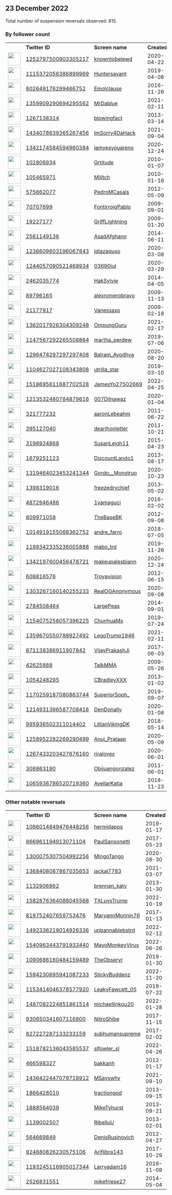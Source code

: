 
## 23 December 2022
Total number of suspension reversals observed: 815.

### By follower count
<table><tr><th></th><th align="left">Twitter ID</th><th align="left">Screen name</th>
<th align="left">Created</th><th align="left">Status</th><th align="left">Suspended</th><th align="left">Followers</th>
<tr><td><a href="https://pbs.twimg.com/profile_images/1618295967081500677/wUmV3Gaj_normal.jpg"><img src="https://pbs.twimg.com/profile_images/1618295967081500677/wUmV3Gaj_normal.jpg" width="40px" height="40px" align="center"/></a></td><td><a href="https://twitter.com/intent/user?user_id=1252797500903305217">1252797500903305217</a></td><td><a href="https://twitter.com/knowntobelewd">knowntobelewd</a></td><td>2020-04-22</td><td align="center"></td><td></td><td>207546</td></tr>
<tr><td><a href="https://pbs.twimg.com/profile_images/1613336011253350400/VQtA8DSx_normal.jpg"><img src="https://pbs.twimg.com/profile_images/1613336011253350400/VQtA8DSx_normal.jpg" width="40px" height="40px" align="center"/></a></td><td><a href="https://twitter.com/intent/user?user_id=1115372056386899969">1115372056386899969</a></td><td><a href="https://twitter.com/Huntersavant">Huntersavant</a></td><td>2019-04-08</td><td align="center"></td><td></td><td>156902</td></tr>
<tr><td><a href="https://pbs.twimg.com/profile_images/802652951164530688/GhWT4CcP_normal.jpg"><img src="https://pbs.twimg.com/profile_images/802652951164530688/GhWT4CcP_normal.jpg" width="40px" height="40px" align="center"/></a></td><td><a href="https://twitter.com/intent/user?user_id=802649176299466752">802649176299466752</a></td><td><a href="https://twitter.com/Emolclause">Emolclause</a></td><td>2016-11-26</td><td align="center"></td><td>2022-12-11</td><td>106932</td></tr>
<tr><td><a href="https://pbs.twimg.com/profile_images/1606355785927229446/h5FQgBjW_normal.jpg"><img src="https://pbs.twimg.com/profile_images/1606355785927229446/h5FQgBjW_normal.jpg" width="40px" height="40px" align="center"/></a></td><td><a href="https://twitter.com/intent/user?user_id=1359909290694295562">1359909290694295562</a></td><td><a href="https://twitter.com/MrDablue">MrDablue</a></td><td>2021-02-11</td><td align="center"></td><td></td><td>75878</td></tr>
<tr><td><a href="https://pbs.twimg.com/profile_images/1608853632820338691/QC6RjOmH_normal.jpg"><img src="https://pbs.twimg.com/profile_images/1608853632820338691/QC6RjOmH_normal.jpg" width="40px" height="40px" align="center"/></a></td><td><a href="https://twitter.com/intent/user?user_id=1267138314">1267138314</a></td><td><a href="https://twitter.com/blowingfact">blowingfact</a></td><td>2013-03-14</td><td align="center"></td><td></td><td>67608</td></tr>
<tr><td><a href="https://pbs.twimg.com/profile_images/1635038616480038912/2CklYz4u_normal.jpg"><img src="https://pbs.twimg.com/profile_images/1635038616480038912/2CklYz4u_normal.jpg" width="40px" height="40px" align="center"/></a></td><td><a href="https://twitter.com/intent/user?user_id=1434078639365267456">1434078639365267456</a></td><td><a href="https://twitter.com/ImSorry4DaHack">ImSorry4DaHack</a></td><td>2021-09-04</td><td align="center">👋</td><td>2022-12-01</td><td>66291</td></tr>
<tr><td><a href="https://pbs.twimg.com/profile_images/1342191297805889537/qVxvrLhq_normal.jpg"><img src="https://pbs.twimg.com/profile_images/1342191297805889537/qVxvrLhq_normal.jpg" width="40px" height="40px" align="center"/></a></td><td><a href="https://twitter.com/intent/user?user_id=1342174584594960384">1342174584594960384</a></td><td><a href="https://twitter.com/iamyesyouareno">iamyesyouareno</a></td><td>2020-12-24</td><td align="center"></td><td>2022-11-24</td><td>65704</td></tr>
<tr><td><a href="https://pbs.twimg.com/profile_images/1628428187809026050/bKgn2f8i_normal.jpg"><img src="https://pbs.twimg.com/profile_images/1628428187809026050/bKgn2f8i_normal.jpg" width="40px" height="40px" align="center"/></a></td><td><a href="https://twitter.com/intent/user?user_id=102806934">102806934</a></td><td><a href="https://twitter.com/Grtitude">Grtitude</a></td><td>2010-01-07</td><td align="center"></td><td></td><td>63432</td></tr>
<tr><td><a href="https://pbs.twimg.com/profile_images/1909284673/Skra_ena_normal.jpg"><img src="https://pbs.twimg.com/profile_images/1909284673/Skra_ena_normal.jpg" width="40px" height="40px" align="center"/></a></td><td><a href="https://twitter.com/intent/user?user_id=105465971">105465971</a></td><td><a href="https://twitter.com/Militch">Militch</a></td><td>2010-01-16</td><td align="center"></td><td></td><td>57596</td></tr>
<tr><td><a href="https://pbs.twimg.com/profile_images/1606267745506664449/w9-_fPcu_normal.jpg"><img src="https://pbs.twimg.com/profile_images/1606267745506664449/w9-_fPcu_normal.jpg" width="40px" height="40px" align="center"/></a></td><td><a href="https://twitter.com/intent/user?user_id=575662077">575662077</a></td><td><a href="https://twitter.com/PedroMCasals">PedroMCasals</a></td><td>2012-05-09</td><td align="center"></td><td></td><td>56010</td></tr>
<tr><td><a href="https://pbs.twimg.com/profile_images/1615760741507661860/H0oBT8t9_normal.jpg"><img src="https://pbs.twimg.com/profile_images/1615760741507661860/H0oBT8t9_normal.jpg" width="40px" height="40px" align="center"/></a></td><td><a href="https://twitter.com/intent/user?user_id=70707699">70707699</a></td><td><a href="https://twitter.com/FontirroigPablo">FontirroigPablo</a></td><td>2009-09-01</td><td align="center"></td><td></td><td>43847</td></tr>
<tr><td><a href="https://pbs.twimg.com/profile_images/1605729847015358464/aOBBu3Xf_normal.jpg"><img src="https://pbs.twimg.com/profile_images/1605729847015358464/aOBBu3Xf_normal.jpg" width="40px" height="40px" align="center"/></a></td><td><a href="https://twitter.com/intent/user?user_id=19227177">19227177</a></td><td><a href="https://twitter.com/GriffLightning">GriffLightning</a></td><td>2009-01-20</td><td align="center">✔️</td><td></td><td>42135</td></tr>
<tr><td><a href="https://pbs.twimg.com/profile_images/1239825852558385152/m-MZmclj_normal.jpg"><img src="https://pbs.twimg.com/profile_images/1239825852558385152/m-MZmclj_normal.jpg" width="40px" height="40px" align="center"/></a></td><td><a href="https://twitter.com/intent/user?user_id=2561149136">2561149136</a></td><td><a href="https://twitter.com/AsadAfghann">AsadAfghann</a></td><td>2014-06-11</td><td align="center"></td><td></td><td>40753</td></tr>
<tr><td><a href="https://pbs.twimg.com/profile_images/1605948101923143682/tm_zNl1d_normal.jpg"><img src="https://pbs.twimg.com/profile_images/1605948101923143682/tm_zNl1d_normal.jpg" width="40px" height="40px" align="center"/></a></td><td><a href="https://twitter.com/intent/user?user_id=1236609603196067843">1236609603196067843</a></td><td><a href="https://twitter.com/Idiazaquso">Idiazaquso</a></td><td>2020-03-08</td><td align="center"></td><td></td><td>38132</td></tr>
<tr><td><a href="https://pbs.twimg.com/profile_images/1244057457153970179/9AnzyDhV_normal.jpg"><img src="https://pbs.twimg.com/profile_images/1244057457153970179/9AnzyDhV_normal.jpg" width="40px" height="40px" align="center"/></a></td><td><a href="https://twitter.com/intent/user?user_id=1244057090521468934">1244057090521468934</a></td><td><a href="https://twitter.com/03690jul">03690jul</a></td><td>2020-03-29</td><td align="center"></td><td></td><td>34307</td></tr>
<tr><td><a href="https://pbs.twimg.com/profile_images/1641090996330020865/gA8MDHaZ_normal.jpg"><img src="https://pbs.twimg.com/profile_images/1641090996330020865/gA8MDHaZ_normal.jpg" width="40px" height="40px" align="center"/></a></td><td><a href="https://twitter.com/intent/user?user_id=2462035774">2462035774</a></td><td><a href="https://twitter.com/HakSylvie">HakSylvie</a></td><td>2014-04-05</td><td align="center"></td><td></td><td>28127</td></tr>
<tr><td><a href="https://pbs.twimg.com/profile_images/1376416745729232896/WTHbnxyP_normal.jpg"><img src="https://pbs.twimg.com/profile_images/1376416745729232896/WTHbnxyP_normal.jpg" width="40px" height="40px" align="center"/></a></td><td><a href="https://twitter.com/intent/user?user_id=89796165">89796165</a></td><td><a href="https://twitter.com/alexromerobravo">alexromerobravo</a></td><td>2009-11-13</td><td align="center"></td><td></td><td>26431</td></tr>
<tr><td><a href="https://pbs.twimg.com/profile_images/530251924386627585/OkPT6gc9_normal.jpeg"><img src="https://pbs.twimg.com/profile_images/530251924386627585/OkPT6gc9_normal.jpeg" width="40px" height="40px" align="center"/></a></td><td><a href="https://twitter.com/intent/user?user_id=21177917">21177917</a></td><td><a href="https://twitter.com/Vanessaxo">Vanessaxo</a></td><td>2009-02-18</td><td align="center"></td><td></td><td>24773</td></tr>
<tr><td><a href="https://pbs.twimg.com/profile_images/1531720917227048960/3-8Xifyk_normal.png"><img src="https://pbs.twimg.com/profile_images/1531720917227048960/3-8Xifyk_normal.png" width="40px" height="40px" align="center"/></a></td><td><a href="https://twitter.com/intent/user?user_id=1362017926304309248">1362017926304309248</a></td><td><a href="https://twitter.com/OmpungGuru">OmpungGuru</a></td><td>2021-02-17</td><td align="center"></td><td>2022-07-25</td><td>24634</td></tr>
<tr><td><a href="https://pbs.twimg.com/profile_images/1147569544380276737/gPIJMdz7_normal.jpg"><img src="https://pbs.twimg.com/profile_images/1147569544380276737/gPIJMdz7_normal.jpg" width="40px" height="40px" align="center"/></a></td><td><a href="https://twitter.com/intent/user?user_id=1147567292265508864">1147567292265508864</a></td><td><a href="https://twitter.com/martha_perdew">martha_perdew</a></td><td>2019-07-06</td><td align="center"></td><td>2022-11-06</td><td>23441</td></tr>
<tr><td><a href="https://pbs.twimg.com/profile_images/1432259989230424064/kkvAqO8D_normal.jpg"><img src="https://pbs.twimg.com/profile_images/1432259989230424064/kkvAqO8D_normal.jpg" width="40px" height="40px" align="center"/></a></td><td><a href="https://twitter.com/intent/user?user_id=1296474297297297408">1296474297297297408</a></td><td><a href="https://twitter.com/Balram_Ayodhya">Balram_Ayodhya</a></td><td>2020-08-20</td><td align="center"></td><td></td><td>22157</td></tr>
<tr><td><a href="https://pbs.twimg.com/profile_images/1609472780491276289/CJl0rQWc_normal.jpg"><img src="https://pbs.twimg.com/profile_images/1609472780491276289/CJl0rQWc_normal.jpg" width="40px" height="40px" align="center"/></a></td><td><a href="https://twitter.com/intent/user?user_id=1104627027108343808">1104627027108343808</a></td><td><a href="https://twitter.com/utrilla_star">utrilla_star</a></td><td>2019-03-10</td><td align="center"></td><td></td><td>21773</td></tr>
<tr><td><a href="https://pbs.twimg.com/profile_images/1615117619744448512/nountYoF_normal.jpg"><img src="https://pbs.twimg.com/profile_images/1615117619744448512/nountYoF_normal.jpg" width="40px" height="40px" align="center"/></a></td><td><a href="https://twitter.com/intent/user?user_id=1518695611687702528">1518695611687702528</a></td><td><a href="https://twitter.com/JamesYo27502669">JamesYo27502669</a></td><td>2022-04-25</td><td align="center"></td><td>2022-12-02</td><td>20145</td></tr>
<tr><td><a href="https://pbs.twimg.com/profile_images/1226581522104242176/DJxY7afp_normal.jpg"><img src="https://pbs.twimg.com/profile_images/1226581522104242176/DJxY7afp_normal.jpg" width="40px" height="40px" align="center"/></a></td><td><a href="https://twitter.com/intent/user?user_id=1213532480784879616">1213532480784879616</a></td><td><a href="https://twitter.com/007Dilnawaz">007Dilnawaz</a></td><td>2020-01-04</td><td align="center"></td><td></td><td>20141</td></tr>
<tr><td><a href="https://pbs.twimg.com/profile_images/954129647763165185/0jmKAJuW_normal.jpg"><img src="https://pbs.twimg.com/profile_images/954129647763165185/0jmKAJuW_normal.jpg" width="40px" height="40px" align="center"/></a></td><td><a href="https://twitter.com/intent/user?user_id=321777232">321777232</a></td><td><a href="https://twitter.com/aaronLebeahm">aaronLebeahm</a></td><td>2011-06-22</td><td align="center"></td><td></td><td>20131</td></tr>
<tr><td><a href="https://pbs.twimg.com/profile_images/1627863278289588224/6eBBsqP6_normal.jpg"><img src="https://pbs.twimg.com/profile_images/1627863278289588224/6eBBsqP6_normal.jpg" width="40px" height="40px" align="center"/></a></td><td><a href="https://twitter.com/intent/user?user_id=395127040">395127040</a></td><td><a href="https://twitter.com/dearjhonletter">dearjhonletter</a></td><td>2011-10-21</td><td align="center"></td><td></td><td>19908</td></tr>
<tr><td><a href="https://pbs.twimg.com/profile_images/1369483036350382084/jNn8HdiX_normal.jpg"><img src="https://pbs.twimg.com/profile_images/1369483036350382084/jNn8HdiX_normal.jpg" width="40px" height="40px" align="center"/></a></td><td><a href="https://twitter.com/intent/user?user_id=3198924868">3198924868</a></td><td><a href="https://twitter.com/SusanLeigh11">SusanLeigh11</a></td><td>2015-04-23</td><td align="center"></td><td>2022-11-10</td><td>19506</td></tr>
<tr><td><a href="https://pbs.twimg.com/profile_images/1606179044873375745/Y6ZUOqC8_normal.jpg"><img src="https://pbs.twimg.com/profile_images/1606179044873375745/Y6ZUOqC8_normal.jpg" width="40px" height="40px" align="center"/></a></td><td><a href="https://twitter.com/intent/user?user_id=1679251123">1679251123</a></td><td><a href="https://twitter.com/DiscountLando1">DiscountLando1</a></td><td>2013-08-17</td><td align="center">🚫</td><td></td><td>18837</td></tr>
<tr><td><a href="https://pbs.twimg.com/profile_images/1430249665350537216/02h1fSmN_normal.jpg"><img src="https://pbs.twimg.com/profile_images/1430249665350537216/02h1fSmN_normal.jpg" width="40px" height="40px" align="center"/></a></td><td><a href="https://twitter.com/intent/user?user_id=1319464023453241344">1319464023453241344</a></td><td><a href="https://twitter.com/Gordo__Monstruo">Gordo__Monstruo</a></td><td>2020-10-23</td><td align="center"></td><td></td><td>18741</td></tr>
<tr><td><a href="https://pbs.twimg.com/profile_images/1624160087538294801/CWpVkw4U_normal.jpg"><img src="https://pbs.twimg.com/profile_images/1624160087538294801/CWpVkw4U_normal.jpg" width="40px" height="40px" align="center"/></a></td><td><a href="https://twitter.com/intent/user?user_id=1398319016">1398319016</a></td><td><a href="https://twitter.com/freezedrychief">freezedrychief</a></td><td>2013-05-02</td><td align="center"></td><td>2022-12-20</td><td>17922</td></tr>
<tr><td><a href="https://abs.twimg.com/sticky/default_profile_images/default_profile_normal.png"><img src="https://abs.twimg.com/sticky/default_profile_images/default_profile_normal.png" width="40px" height="40px" align="center"/></a></td><td><a href="https://twitter.com/intent/user?user_id=4872946486">4872946486</a></td><td><a href="https://twitter.com/1yamaguci">1yamaguci</a></td><td>2016-02-02</td><td align="center">🔒</td><td></td><td>17835</td></tr>
<tr><td><a href="https://pbs.twimg.com/profile_images/1142476726594940929/SjxIq3Ki_normal.png"><img src="https://pbs.twimg.com/profile_images/1142476726594940929/SjxIq3Ki_normal.png" width="40px" height="40px" align="center"/></a></td><td><a href="https://twitter.com/intent/user?user_id=809971058">809971058</a></td><td><a href="https://twitter.com/TheBaseBK">TheBaseBK</a></td><td>2012-09-08</td><td align="center"></td><td></td><td>15005</td></tr>
<tr><td><a href="https://pbs.twimg.com/profile_images/1300496305849085954/OSvpHmMk_normal.jpg"><img src="https://pbs.twimg.com/profile_images/1300496305849085954/OSvpHmMk_normal.jpg" width="40px" height="40px" align="center"/></a></td><td><a href="https://twitter.com/intent/user?user_id=1014919155068362752">1014919155068362752</a></td><td><a href="https://twitter.com/andre_farro">andre_farro</a></td><td>2018-07-05</td><td align="center"></td><td></td><td>14444</td></tr>
<tr><td><a href="https://pbs.twimg.com/profile_images/1351421513539457025/lqfyyt_J_normal.jpg"><img src="https://pbs.twimg.com/profile_images/1351421513539457025/lqfyyt_J_normal.jpg" width="40px" height="40px" align="center"/></a></td><td><a href="https://twitter.com/intent/user?user_id=1199342335236005888">1199342335236005888</a></td><td><a href="https://twitter.com/mabo_trd">mabo_trd</a></td><td>2019-11-26</td><td align="center"></td><td></td><td>13909</td></tr>
<tr><td><a href="https://pbs.twimg.com/profile_images/1386678874063450116/-QONHc7E_normal.jpg"><img src="https://pbs.twimg.com/profile_images/1386678874063450116/-QONHc7E_normal.jpg" width="40px" height="40px" align="center"/></a></td><td><a href="https://twitter.com/intent/user?user_id=1342197600456478721">1342197600456478721</a></td><td><a href="https://twitter.com/makeupalesbiann">makeupalesbiann</a></td><td>2020-12-24</td><td align="center"></td><td></td><td>13866</td></tr>
<tr><td><a href="https://pbs.twimg.com/profile_images/1605846306781528066/CQdqaFne_normal.jpg"><img src="https://pbs.twimg.com/profile_images/1605846306781528066/CQdqaFne_normal.jpg" width="40px" height="40px" align="center"/></a></td><td><a href="https://twitter.com/intent/user?user_id=608816576">608816576</a></td><td><a href="https://twitter.com/Troyavision">Troyavision</a></td><td>2012-06-15</td><td align="center"></td><td></td><td>13301</td></tr>
<tr><td><a href="https://pbs.twimg.com/profile_images/1303267313031012353/s-4aFr5Y_normal.png"><img src="https://pbs.twimg.com/profile_images/1303267313031012353/s-4aFr5Y_normal.png" width="40px" height="40px" align="center"/></a></td><td><a href="https://twitter.com/intent/user?user_id=1303267160140255233">1303267160140255233</a></td><td><a href="https://twitter.com/RealOGAnonymous">RealOGAnonymous</a></td><td>2020-09-08</td><td align="center"></td><td></td><td>12701</td></tr>
<tr><td><a href="https://pbs.twimg.com/profile_images/1606250835167551489/25XSHCZv_normal.jpg"><img src="https://pbs.twimg.com/profile_images/1606250835167551489/25XSHCZv_normal.jpg" width="40px" height="40px" align="center"/></a></td><td><a href="https://twitter.com/intent/user?user_id=2784508464">2784508464</a></td><td><a href="https://twitter.com/LargePeas">LargePeas</a></td><td>2014-09-01</td><td align="center">👋</td><td></td><td>12602</td></tr>
<tr><td><a href="https://pbs.twimg.com/profile_images/1154083736448688128/fZ3lUN0K_normal.jpg"><img src="https://pbs.twimg.com/profile_images/1154083736448688128/fZ3lUN0K_normal.jpg" width="40px" height="40px" align="center"/></a></td><td><a href="https://twitter.com/intent/user?user_id=1154075258057396225">1154075258057396225</a></td><td><a href="https://twitter.com/ChunhuaMs">ChunhuaMs</a></td><td>2019-07-24</td><td align="center"></td><td></td><td>12251</td></tr>
<tr><td><a href="https://pbs.twimg.com/profile_images/1359670832436453376/ZsiT4L_n_normal.jpg"><img src="https://pbs.twimg.com/profile_images/1359670832436453376/ZsiT4L_n_normal.jpg" width="40px" height="40px" align="center"/></a></td><td><a href="https://twitter.com/intent/user?user_id=1359670550788927492">1359670550788927492</a></td><td><a href="https://twitter.com/LegoTrump1946">LegoTrump1946</a></td><td>2021-02-11</td><td align="center"></td><td></td><td>12109</td></tr>
<tr><td><a href="https://pbs.twimg.com/profile_images/1315047504111562752/AHHKzp8N_normal.jpg"><img src="https://pbs.twimg.com/profile_images/1315047504111562752/AHHKzp8N_normal.jpg" width="40px" height="40px" align="center"/></a></td><td><a href="https://twitter.com/intent/user?user_id=871138386911907842">871138386911907842</a></td><td><a href="https://twitter.com/VijayPrakashJi">VijayPrakashJi</a></td><td>2017-06-03</td><td align="center"></td><td></td><td>12060</td></tr>
<tr><td><a href="https://pbs.twimg.com/profile_images/1614468048731181058/aaKgbEW3_normal.jpg"><img src="https://pbs.twimg.com/profile_images/1614468048731181058/aaKgbEW3_normal.jpg" width="40px" height="40px" align="center"/></a></td><td><a href="https://twitter.com/intent/user?user_id=42625888">42625888</a></td><td><a href="https://twitter.com/TalkMMA">TalkMMA</a></td><td>2009-05-26</td><td align="center"></td><td></td><td>11937</td></tr>
<tr><td><a href="https://pbs.twimg.com/profile_images/1271676707817181184/ZtFwGvCm_normal.jpg"><img src="https://pbs.twimg.com/profile_images/1271676707817181184/ZtFwGvCm_normal.jpg" width="40px" height="40px" align="center"/></a></td><td><a href="https://twitter.com/intent/user?user_id=1054248295">1054248295</a></td><td><a href="https://twitter.com/CBradleyXXX">CBradleyXXX</a></td><td>2013-01-02</td><td align="center"></td><td></td><td>11706</td></tr>
<tr><td><a href="https://pbs.twimg.com/profile_images/1322164873103552516/JPq8yopf_normal.jpg"><img src="https://pbs.twimg.com/profile_images/1322164873103552516/JPq8yopf_normal.jpg" width="40px" height="40px" align="center"/></a></td><td><a href="https://twitter.com/intent/user?user_id=1170259187080863744">1170259187080863744</a></td><td><a href="https://twitter.com/SuperiorSoph_">SuperiorSoph_</a></td><td>2019-09-07</td><td align="center"></td><td></td><td>11596</td></tr>
<tr><td><a href="https://pbs.twimg.com/profile_images/1609501356477366275/VUc-b0ks_normal.jpg"><img src="https://pbs.twimg.com/profile_images/1609501356477366275/VUc-b0ks_normal.jpg" width="40px" height="40px" align="center"/></a></td><td><a href="https://twitter.com/intent/user?user_id=1214931396587708416">1214931396587708416</a></td><td><a href="https://twitter.com/DenDonally">DenDonally</a></td><td>2020-01-08</td><td align="center"></td><td></td><td>11382</td></tr>
<tr><td><a href="https://pbs.twimg.com/profile_images/1630757411131645953/vULFzw00_normal.jpg"><img src="https://pbs.twimg.com/profile_images/1630757411131645953/vULFzw00_normal.jpg" width="40px" height="40px" align="center"/></a></td><td><a href="https://twitter.com/intent/user?user_id=995936502311014402">995936502311014402</a></td><td><a href="https://twitter.com/LillianVikingDK">LillianVikingDK</a></td><td>2018-05-14</td><td align="center"></td><td></td><td>11110</td></tr>
<tr><td><a href="https://pbs.twimg.com/profile_images/1614532470455816192/3UZTyzXN_normal.jpg"><img src="https://pbs.twimg.com/profile_images/1614532470455816192/3UZTyzXN_normal.jpg" width="40px" height="40px" align="center"/></a></td><td><a href="https://twitter.com/intent/user?user_id=1258952282269290499">1258952282269290499</a></td><td><a href="https://twitter.com/Anuj_Prataap">Anuj_Prataap</a></td><td>2020-05-09</td><td align="center"></td><td></td><td>10907</td></tr>
<tr><td><a href="https://pbs.twimg.com/profile_images/1330712263863521280/Sz8mQmfg_normal.jpg"><img src="https://pbs.twimg.com/profile_images/1330712263863521280/Sz8mQmfg_normal.jpg" width="40px" height="40px" align="center"/></a></td><td><a href="https://twitter.com/intent/user?user_id=1267433203427676160">1267433203427676160</a></td><td><a href="https://twitter.com/riralovex">riralovex</a></td><td>2020-06-01</td><td align="center"></td><td></td><td>10902</td></tr>
<tr><td><a href="https://pbs.twimg.com/profile_images/1188827976215027713/CrDwwx3B_normal.jpg"><img src="https://pbs.twimg.com/profile_images/1188827976215027713/CrDwwx3B_normal.jpg" width="40px" height="40px" align="center"/></a></td><td><a href="https://twitter.com/intent/user?user_id=308863190">308863190</a></td><td><a href="https://twitter.com/Obijuangonzalez">Obijuangonzalez</a></td><td>2011-06-01</td><td align="center"></td><td></td><td>10198</td></tr>
<tr><td><a href="https://pbs.twimg.com/profile_images/1373583438347898888/fPqSfeg2_normal.jpg"><img src="https://pbs.twimg.com/profile_images/1373583438347898888/fPqSfeg2_normal.jpg" width="40px" height="40px" align="center"/></a></td><td><a href="https://twitter.com/intent/user?user_id=1065936786520719360">1065936786520719360</a></td><td><a href="https://twitter.com/AvellarKatia">AvellarKatia</a></td><td>2018-11-23</td><td align="center"></td><td></td><td>9886</td></tr>
</table>

### Other notable reversals
<table><tr><th></th><th align="left">Twitter ID</th><th align="left">Screen name</th>
<th align="left">Created</th><th align="left">Status</th><th align="left">Suspended</th><th align="left">Followers</th>
<tr><td><a href="https://abs.twimg.com/sticky/default_profile_images/default_profile_normal.png"><img src="https://abs.twimg.com/sticky/default_profile_images/default_profile_normal.png" width="40px" height="40px" align="center"/></a></td><td><a href="https://twitter.com/intent/user?user_id=1086014849476448256">1086014849476448256</a></td><td><a href="https://twitter.com/hermidapps">hermidapps</a></td><td>2019-01-17</td><td align="center"></td><td>2022-12-17</td><td>55</td></tr>
<tr><td><a href="https://abs.twimg.com/sticky/default_profile_images/default_profile_normal.png"><img src="https://abs.twimg.com/sticky/default_profile_images/default_profile_normal.png" width="40px" height="40px" align="center"/></a></td><td><a href="https://twitter.com/intent/user?user_id=866961194913071104">866961194913071104</a></td><td><a href="https://twitter.com/PaulSansonetti">PaulSansonetti</a></td><td>2017-05-23</td><td align="center"></td><td>2022-08-26</td><td>626</td></tr>
<tr><td><a href="https://pbs.twimg.com/profile_images/1300076815952863235/lFj483Pi_normal.jpg"><img src="https://pbs.twimg.com/profile_images/1300076815952863235/lFj483Pi_normal.jpg" width="40px" height="40px" align="center"/></a></td><td><a href="https://twitter.com/intent/user?user_id=1300075307504992256">1300075307504992256</a></td><td><a href="https://twitter.com/MingoTango">MingoTango</a></td><td>2020-08-30</td><td align="center"></td><td>2022-11-23</td><td>34</td></tr>
<tr><td><a href="https://pbs.twimg.com/profile_images/1625858323869466627/sumK_S0N_normal.jpg"><img src="https://pbs.twimg.com/profile_images/1625858323869466627/sumK_S0N_normal.jpg" width="40px" height="40px" align="center"/></a></td><td><a href="https://twitter.com/intent/user?user_id=1368408087867035653">1368408087867035653</a></td><td><a href="https://twitter.com/jackal7783">jackal7783</a></td><td>2021-03-07</td><td align="center"></td><td>2022-10-19</td><td>1131</td></tr>
<tr><td><a href="https://pbs.twimg.com/profile_images/1426415283837808642/xI7CUSCT_normal.jpg"><img src="https://pbs.twimg.com/profile_images/1426415283837808642/xI7CUSCT_normal.jpg" width="40px" height="40px" align="center"/></a></td><td><a href="https://twitter.com/intent/user?user_id=1132906862">1132906862</a></td><td><a href="https://twitter.com/brennan_katy">brennan_katy</a></td><td>2013-01-30</td><td align="center"></td><td>2022-12-02</td><td>22</td></tr>
<tr><td><a href="https://pbs.twimg.com/profile_images/1621380936330870784/b0Xcdulo_normal.jpg"><img src="https://pbs.twimg.com/profile_images/1621380936330870784/b0Xcdulo_normal.jpg" width="40px" height="40px" align="center"/></a></td><td><a href="https://twitter.com/intent/user?user_id=1582876364088045568">1582876364088045568</a></td><td><a href="https://twitter.com/TXLuvsTrump">TXLuvsTrump</a></td><td>2022-10-19</td><td align="center"></td><td>2022-11-24</td><td>412</td></tr>
<tr><td><a href="https://pbs.twimg.com/profile_images/1514947319594106885/QUiNB2jO_normal.jpg"><img src="https://pbs.twimg.com/profile_images/1514947319594106885/QUiNB2jO_normal.jpg" width="40px" height="40px" align="center"/></a></td><td><a href="https://twitter.com/intent/user?user_id=819752407659753476">819752407659753476</a></td><td><a href="https://twitter.com/MaryannMonnin76">MaryannMonnin76</a></td><td>2017-01-13</td><td align="center"></td><td>2022-12-15</td><td>13</td></tr>
<tr><td><a href="https://pbs.twimg.com/profile_images/1492339900242284546/eMPRJ_xL_normal.jpg"><img src="https://pbs.twimg.com/profile_images/1492339900242284546/eMPRJ_xL_normal.jpg" width="40px" height="40px" align="center"/></a></td><td><a href="https://twitter.com/intent/user?user_id=1492336219014926336">1492336219014926336</a></td><td><a href="https://twitter.com/unbannablebstrd">unbannablebstrd</a></td><td>2022-02-12</td><td align="center"></td><td>2022-12-18</td><td>17</td></tr>
<tr><td><a href="https://pbs.twimg.com/profile_images/1540964034773561344/SYXk-DRV_normal.jpg"><img src="https://pbs.twimg.com/profile_images/1540964034773561344/SYXk-DRV_normal.jpg" width="40px" height="40px" align="center"/></a></td><td><a href="https://twitter.com/intent/user?user_id=1540963443791933440">1540963443791933440</a></td><td><a href="https://twitter.com/MayoMonkeyVirus">MayoMonkeyVirus</a></td><td>2022-06-26</td><td align="center"></td><td>2022-11-23</td><td>760</td></tr>
<tr><td><a href="https://pbs.twimg.com/profile_images/1091866697525424128/GHp-dXJg_normal.jpg"><img src="https://pbs.twimg.com/profile_images/1091866697525424128/GHp-dXJg_normal.jpg" width="40px" height="40px" align="center"/></a></td><td><a href="https://twitter.com/intent/user?user_id=1090686160484159489">1090686160484159489</a></td><td><a href="https://twitter.com/TheObservr">TheObservr</a></td><td>2019-01-30</td><td align="center"></td><td>2022-10-29</td><td>484</td></tr>
<tr><td><a href="https://pbs.twimg.com/profile_images/1595034936691593217/FEE4G5JM_normal.jpg"><img src="https://pbs.twimg.com/profile_images/1595034936691593217/FEE4G5JM_normal.jpg" width="40px" height="40px" align="center"/></a></td><td><a href="https://twitter.com/intent/user?user_id=1594230695941087233">1594230695941087233</a></td><td><a href="https://twitter.com/StickyBuddenz">StickyBuddenz</a></td><td>2022-11-20</td><td align="center"></td><td>2022-12-19</td><td>134</td></tr>
<tr><td><a href="https://pbs.twimg.com/profile_images/1153414275333021701/63UlsoPl_normal.jpg"><img src="https://pbs.twimg.com/profile_images/1153414275333021701/63UlsoPl_normal.jpg" width="40px" height="40px" align="center"/></a></td><td><a href="https://twitter.com/intent/user?user_id=1153414046378577920">1153414046378577920</a></td><td><a href="https://twitter.com/LeakyFawcett_05">LeakyFawcett_05</a></td><td>2019-07-22</td><td align="center"></td><td>2022-12-18</td><td>89</td></tr>
<tr><td><a href="https://pbs.twimg.com/profile_images/1487082383341981696/W0DeSpek_normal.png"><img src="https://pbs.twimg.com/profile_images/1487082383341981696/W0DeSpek_normal.png" width="40px" height="40px" align="center"/></a></td><td><a href="https://twitter.com/intent/user?user_id=1487082224851861514">1487082224851861514</a></td><td><a href="https://twitter.com/michaellinkou20">michaellinkou20</a></td><td>2022-01-28</td><td align="center"></td><td>2022-10-29</td><td>1310</td></tr>
<tr><td><a href="https://pbs.twimg.com/profile_images/1579213299731906568/Chg_w1ZU_normal.jpg"><img src="https://pbs.twimg.com/profile_images/1579213299731906568/Chg_w1ZU_normal.jpg" width="40px" height="40px" align="center"/></a></td><td><a href="https://twitter.com/intent/user?user_id=930650341607116800">930650341607116800</a></td><td><a href="https://twitter.com/NitroShibe">NitroShibe</a></td><td>2017-11-15</td><td align="center"></td><td>2022-11-24</td><td>41</td></tr>
<tr><td><a href="https://pbs.twimg.com/profile_images/1578395636164136960/3tEii5X9_normal.jpg"><img src="https://pbs.twimg.com/profile_images/1578395636164136960/3tEii5X9_normal.jpg" width="40px" height="40px" align="center"/></a></td><td><a href="https://twitter.com/intent/user?user_id=827227287133233159">827227287133233159</a></td><td><a href="https://twitter.com/subhumansupreme">subhumansupreme</a></td><td>2017-02-02</td><td align="center"></td><td>2022-11-11</td><td>162</td></tr>
<tr><td><a href="https://abs.twimg.com/sticky/default_profile_images/default_profile_normal.png"><img src="https://abs.twimg.com/sticky/default_profile_images/default_profile_normal.png" width="40px" height="40px" align="center"/></a></td><td><a href="https://twitter.com/intent/user?user_id=1518782136043585537">1518782136043585537</a></td><td><a href="https://twitter.com/slfowler_sl">slfowler_sl</a></td><td>2022-04-26</td><td align="center"></td><td>2022-12-10</td><td>70</td></tr>
<tr><td><a href="https://pbs.twimg.com/profile_images/1293228878375215104/vxzWPalQ_normal.jpg"><img src="https://pbs.twimg.com/profile_images/1293228878375215104/vxzWPalQ_normal.jpg" width="40px" height="40px" align="center"/></a></td><td><a href="https://twitter.com/intent/user?user_id=466598327">466598327</a></td><td><a href="https://twitter.com/bakkanh">bakkanh</a></td><td>2012-01-17</td><td align="center">🔒🚫</td><td>2022-12-19</td><td>0</td></tr>
<tr><td><a href="https://pbs.twimg.com/profile_images/1606377138436743169/H_8LQkAj_normal.jpg"><img src="https://pbs.twimg.com/profile_images/1606377138436743169/H_8LQkAj_normal.jpg" width="40px" height="40px" align="center"/></a></td><td><a href="https://twitter.com/intent/user?user_id=1436422447079718912">1436422447079718912</a></td><td><a href="https://twitter.com/MSayswhy">MSayswhy</a></td><td>2021-09-10</td><td align="center"></td><td>2022-07-16</td><td>354</td></tr>
<tr><td><a href="https://pbs.twimg.com/profile_images/1338033172643246080/i5F-f8tv_normal.jpg"><img src="https://pbs.twimg.com/profile_images/1338033172643246080/i5F-f8tv_normal.jpg" width="40px" height="40px" align="center"/></a></td><td><a href="https://twitter.com/intent/user?user_id=1866428010">1866428010</a></td><td><a href="https://twitter.com/tractiongod">tractiongod</a></td><td>2013-09-15</td><td align="center"></td><td>2022-11-19</td><td>75</td></tr>
<tr><td><a href="https://pbs.twimg.com/profile_images/1189344429905186816/Txr7udrJ_normal.jpg"><img src="https://pbs.twimg.com/profile_images/1189344429905186816/Txr7udrJ_normal.jpg" width="40px" height="40px" align="center"/></a></td><td><a href="https://twitter.com/intent/user?user_id=1888564039">1888564039</a></td><td><a href="https://twitter.com/MikeTyhurst">MikeTyhurst</a></td><td>2013-09-21</td><td align="center"></td><td>2022-12-03</td><td>3</td></tr>
<tr><td><a href="https://pbs.twimg.com/profile_images/1582014053525999619/c0Ec14e0_normal.jpg"><img src="https://pbs.twimg.com/profile_images/1582014053525999619/c0Ec14e0_normal.jpg" width="40px" height="40px" align="center"/></a></td><td><a href="https://twitter.com/intent/user?user_id=1139002507">1139002507</a></td><td><a href="https://twitter.com/RibelluU">RibelluU</a></td><td>2013-02-01</td><td align="center"></td><td>2022-11-18</td><td>1097</td></tr>
<tr><td><a href="https://pbs.twimg.com/profile_images/1620524929228709892/53P_Lm23_normal.jpg"><img src="https://pbs.twimg.com/profile_images/1620524929228709892/53P_Lm23_normal.jpg" width="40px" height="40px" align="center"/></a></td><td><a href="https://twitter.com/intent/user?user_id=564669849">564669849</a></td><td><a href="https://twitter.com/DenisRusinovich">DenisRusinovich</a></td><td>2012-04-27</td><td align="center"></td><td>2022-12-18</td><td>1202</td></tr>
<tr><td><a href="https://pbs.twimg.com/profile_images/1591139838840999952/6PC2b63M_normal.jpg"><img src="https://pbs.twimg.com/profile_images/1591139838840999952/6PC2b63M_normal.jpg" width="40px" height="40px" align="center"/></a></td><td><a href="https://twitter.com/intent/user?user_id=924680826230575106">924680826230575106</a></td><td><a href="https://twitter.com/Ariflibra143">Ariflibra143</a></td><td>2017-10-29</td><td align="center"></td><td>2022-12-18</td><td>728</td></tr>
<tr><td><a href="https://pbs.twimg.com/profile_images/1572695242624667650/lDu0tBCF_normal.jpg"><img src="https://pbs.twimg.com/profile_images/1572695242624667650/lDu0tBCF_normal.jpg" width="40px" height="40px" align="center"/></a></td><td><a href="https://twitter.com/intent/user?user_id=1193245116905017344">1193245116905017344</a></td><td><a href="https://twitter.com/Larryadam16">Larryadam16</a></td><td>2019-11-09</td><td align="center">🔒</td><td>2022-12-12</td><td>331</td></tr>
<tr><td><a href="https://pbs.twimg.com/profile_images/1462602392566910983/fBCWOMiz_normal.jpg"><img src="https://pbs.twimg.com/profile_images/1462602392566910983/fBCWOMiz_normal.jpg" width="40px" height="40px" align="center"/></a></td><td><a href="https://twitter.com/intent/user?user_id=2526831551">2526831551</a></td><td><a href="https://twitter.com/mikefriese27">mikefriese27</a></td><td>2014-05-04</td><td align="center"></td><td>2022-12-01</td><td>270</td></tr>
</table>
